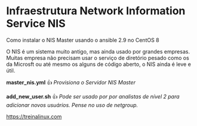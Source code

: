 # Infraestrutura Network Information Service NIS

Como instalar o NIS Master usando o ansible 2.9 no CentOS 8

O NIS é um sistema muito antigo, mas ainda usado por grandes empresas.  Muitas empresa não precisam usar o serviço de diretório pesado como os da Microsft ou até mesmo os alguns de código aberto, o NIS ainda é leve e útil.  

**master_nis.yml**	:+1: *Provisiona o Servidor NIS Master* 

**add_new_user.sh**	:+1: *Pode ser usado por por analistas de nível 2 para adicionar novos usuários. Pense no uso de netgroup.*

https://treinalinux.com
